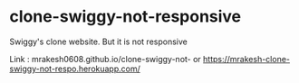 # clone-swiggy-not-responsive

Swiggy's clone website. But it is not responsive

Link : mrakesh0608.github.io/clone-swiggy-not- or https://mrakesh-clone-swiggy-not-respo.herokuapp.com/
